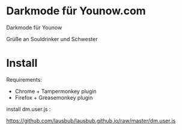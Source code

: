 # Darkmode für Younow.com


Darkmode für Younow 

Grüße an Souldrinker und Schwester


# Install

Requirements:

 - Chrome + Tampermonkey plugin
 - Firefox + Greasemonkey plugin


install dm.user.js : 

https://github.com/lausbub/lausbub.github.io/raw/master/dm.user.js



